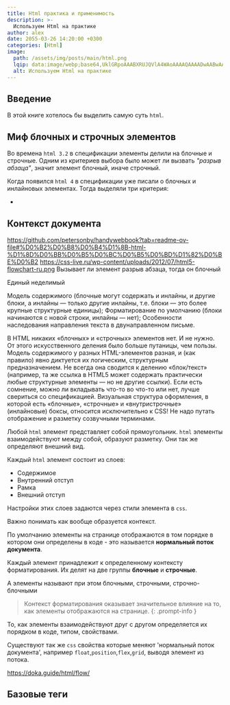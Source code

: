 ```yaml
---
title: Html практика и применимость
description: >-
  Используем Html на практике
author: alex
date: 2055-03-26 14:20:00 +0300
categories: [Html]
image:
  path: /assets/img/posts/main/html.png
  lqip: data:image/webp;base64,UklGRpoAAABXRUJQVlA4WAoAAAAQAAAADwAABwAAQUxQSDIAAAARL0AmbZurmr57yyIiqE8oiG0bejIYEQTgqiDA9vqnsUSI6H+oAERp2HZ65qP/VIAWAFZQOCBCAAAA8AEAnQEqEAAIAAVAfCWkAALp8sF8rgRgAP7o9FDvMCkMde9PK7euH5M1m6VWoDXf2FkP3BqV0ZYbO6NA/VFIAAAA
  alt: Используем Html на практике
---
```


## Введение

В этой книге хотелось бы выделить самую суть `html`.

## Миф блочных и строчных элементов

Во времена `html 3.2` в спецификации элементы делили на блочные и строчные. 
Одним из критериев выбора было может ли вызвать _"разрыв абзаца"_, значит элемент блочный, иначе строчный.

Когда появился `html 4` в спецификации уже писали о блочных и инлайновых элементах.
Тогда выделяли три критерия:

- 

## Контекст документа

https://github.com/petersonby/handywebbook?tab=readme-ov-file#%D0%B2%D0%B8%D0%B4%D1%8B-html-%D1%8D%D0%BB%D0%B5%D0%BC%D0%B5%D0%BD%D1%82%D0%BE%D0%B2
https://css-live.ru/wp-content/uploads/2012/07/html5-flowchart-ru.png
Вызывает ли элемент разрыв абзаца, тогда он блочный

Единый неделимый 

Модель содержимого (блочные могут содержать и инлайны, и другие блоки, а инлайны — только другие инлайны, т.е. блоки — это более крупные структурные единицы);
Форматирование по умолчанию (блоки начинаются с новой строки, инлайны — нет);
Особенности наследования направления текста в двунаправленном письме.


В HTML никаких «блочных» и «строчных» элементов нет. И не нужно. От этого искусственного деления было больше путаницы, чем пользы.
Модель содержимого у разных HTML-элементов разная, и (как правило) явно диктуется их логическим, структурным предназначением. Не всегда она сводится к делению «блок/текст» (например, та же ссылка в HTML5 может содержать практически любые структурные элементы — но не другие ссылки). Если есть сомнение, можно ли вкладывать что-то во что-то или нет, лучше свериться со спецификацией.
Визуальная структура оформления, в которой есть «блочные», «строчные» и «внутристрочные» (инлайновые) боксы, относится исключительно к CSS! Не надо путать отображение и разметку созвучными терминами.




Любой `html` элемент представляет собой прямоугольник. `html` элементы взаимодействуют между собой, образуют разметку. Они так же определяют внешний вид.

Каждый `html` элемент состоит из слоев:

- Содержимое
- Внутренний отступ
- Рамка
- Внешний отступ

Настройки этих слоев задаются через стили элемента в `css`.

Важно понимать как вообще образуется контекст.

По умолчанию элементы на странице отображаются в том порядке в котором они определены в коде - это называется **нормальный поток документа**.

Каждый элемент принадлежит к определенному контексту форматирования. Их делят на две группы **блочные** и **строчные**.

А элементы называют при этом блочными, строчными, строчно-блочными

> Контекст форматирования оказывает значительное влияние на то, как элементы отображаются на странице.
{: .prompt-info }

То, как элементы взаимодействуют друг с другом определяется их порядком в коде, типом, свойствами.

Существуют так же `css` свойства которые меняют 'нормальный поток документа', например `float`,`position`,`flex`,`grid`, выводя элемент из потока.

https://doka.guide/html/flow/
## Базовые теги
